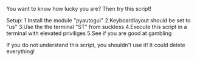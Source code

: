You want to know how lucky you are? Then try this script!

Setup:
1.Install the module "pyautogui"
2.Keyboardlayout should be set to "us"
3.Use the the terminal "ST" from suckless
4.Execute this script in a terminal with elevated priviliges
5.See if you are good at gambling

If you do not understand this script, you shouldn't use it! It could delete everything! 
